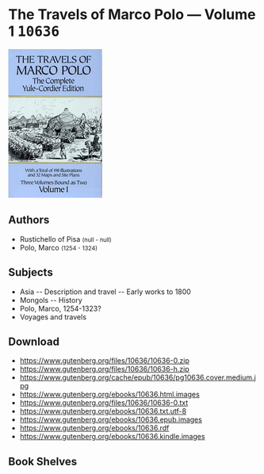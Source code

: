 # The Travels of Marco Polo — Volume 1 <kbd>10636</kbd>

![](./cover.medium.jpg "")

## Authors


 - Rustichello of Pisa <small>(null - null)</small>
 - Polo, Marco <small>(1254 - 1324)</small>

## Subjects


 - Asia -- Description and travel -- Early works to 1800
 - Mongols -- History
 - Polo, Marco, 1254-1323?
 - Voyages and travels

## Download


 - https://www.gutenberg.org/files/10636/10636-0.zip
 - https://www.gutenberg.org/files/10636/10636-h.zip
 - https://www.gutenberg.org/cache/epub/10636/pg10636.cover.medium.jpg
 - https://www.gutenberg.org/ebooks/10636.html.images
 - https://www.gutenberg.org/files/10636/10636-0.txt
 - https://www.gutenberg.org/ebooks/10636.txt.utf-8
 - https://www.gutenberg.org/ebooks/10636.epub.images
 - https://www.gutenberg.org/ebooks/10636.rdf
 - https://www.gutenberg.org/ebooks/10636.kindle.images

## Book Shelves


